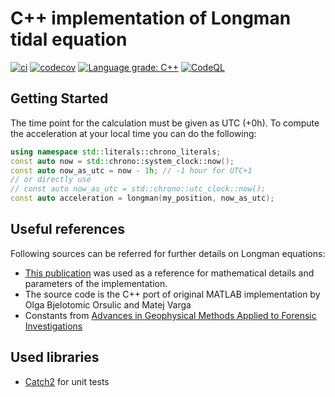 # C++ implementation of Longman tidal equation

[![ci](https://github.com/iporoskun/longman/actions/workflows/ci.yml/badge.svg)](https://github.com/iporoskun/longman/actions/workflows/ci.yml)
[![codecov](https://codecov.io/gh/iporoskun/longman/branch/main/graph/badge.svg)](https://codecov.io/gh/iporoskun/longman)
[![Language grade: C++](https://img.shields.io/lgtm/grade/cpp/github/cpp-best-practices/gui_starter_template)](https://lgtm.com/projects/g/cpp-best-practices/gui_starter_template/context:cpp)
[![CodeQL](https://github.com/iporoskun/longman/actions/workflows/codeql-analysis.yml/badge.svg)](https://github.com/iporoskun/longman/actions/workflows/codeql-analysis.yml)

## Getting Started

The time point for the calculation must be given as UTC (+0h). To compute the acceleration at your local time you can do the following: 

```cpp
using namespace std::literals::chrono_literals;
const auto now = std::chrono::system_clock::now();
const auto now_as_utc = now - 1h; // -1 hour for UTC+1
// or directly use 
// const auto now_as_utc = std::chrono::utc_clock::now();
const auto acceleration = longman(my_position, now_as_utc);
```

## Useful references

Following sources can be referred for further details on Longman equations:

* [This publication](https://sbgf.org.br/revista/index.php/rbgf/article/viewFile/793/416) was used as a reference for mathematical details and parameters of the implementation.
* The source code is the C++ port of original MATLAB implementation by Olga Bjelotomic Orsulic and Matej Varga      
* Constants from [Advances in Geophysical Methods Applied to Forensic Investigations](https://shorturl.at/azJ49)


## Used libraries

* [Catch2](https://github.com/catchorg/Catch2/) for unit tests